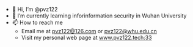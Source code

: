 - 👋 Hi, I’m @pvz122
- 🌱 I’m currently learning inforinformation security in Wuhan University
- 📫 How to reach me
  - Email me at pvz122@126.com or pvz122@whu.edu.cn
  - Visit my personal web page at www.pvz122.tech:33
